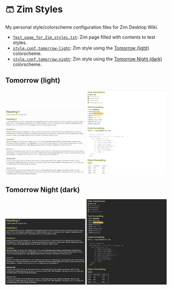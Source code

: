 # :shorts: Zim Styles

My personal style/colorscheme configuration files for Zim Desktop Wiki.

- [`Test_page_for_Zim_styles.txt`](Test_page_for_Zim_styles.txt): Zim page filled with contents to test styles.
- [`style.conf.tomorrow-light`](style.conf.tomorrow-light): Zim style using the [Tomorrow (light)](https://github.com/chriskempson/tomorrow-theme?tab=readme-ov-file#tomorrow) colorscheme.
- [`style.conf.tomorrow-night`](style.conf.tomorrow-night): Zim style using the [Tomorrow Night (dark)](https://github.com/chriskempson/tomorrow-theme?tab=readme-ov-file#tomorrow-night) colorscheme.

## Tomorrow (light)

<img src="tomorrow-light-1.png" width="250">
<img src="tomorrow-light-2.png" width="250">

## Tomorrow Night (dark)

<img src="tomorrow-night-1.png" width="250">
<img src="tomorrow-night-2.png" width="250">
